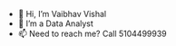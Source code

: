 - 👋 Hi, I’m Vaibhav Vishal
- 👀 I’m a Data Analyst
- 📫 Need to reach me? Call 5104499939

<!---
vaibhavvishal0811/vaibhavvishal0811 is a ✨ special ✨ repository because its `README.md` (this file) appears on your GitHub profile.
You can click the Preview link to take a look at your changes.
--->
